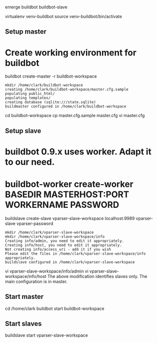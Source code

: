 emerge buildbot buildbot-slave


virtualenv venv-buildbot
source venv-buildbot/bin/activate

Setup master
------------
# Create working environment for buildbot
buildbot create-master -r buildbot-workspace
```
mkdir /home/clark/buildbot-workspace
creating /home/clark/buildbot-workspace/master.cfg.sample
populating public_html/
populating templates/
creating database (sqlite:///state.sqlite)
buildmaster configured in /home/clark/buildbot-workspace
```
cd buildbot-workspace
cp master.cfg.sample master.cfg
vi master.cfg

Setup slave
-----------

# buildbot 0.9.x uses worker. Adapt it to our need.
# buildbot-worker create-worker BASEDIR MASTERHOST:PORT WORKERNAME PASSWORD
buildslave create-slave vparser-slave-workspace localhost:9989 vparser-slave vparser-password
```
mkdir /home/clark/vparser-slave-workspace
mkdir /home/clark/vparser-slave-workspace/info
Creating info/admin, you need to edit it appropriately.
Creating info/host, you need to edit it appropriately.
Not creating info/access_uri - add it if you wish
Please edit the files in /home/clark/vparser-slave-workspace/info appropriately.
buildslave configured in /home/clark/vparser-slave-workspace
```
vi vparser-slave-workspace/info/admin
vi vparser-slave-workspace/info/host
The above modification identifies slaves only. The main configuration is in master.


Start master
------------
cd /home/clark
buildbot start buildbot-workspace

Start slaves
------------
buildslave start vparser-slave-workspace
